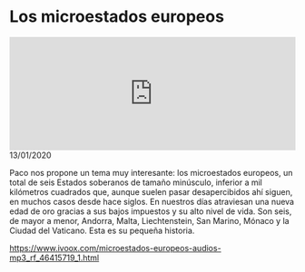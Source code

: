 # Los microestados europeos
<iframe id='audio_88903085' frameborder='0' allowfullscreen='' scrolling='no' height='200' style='width:100%;' src='https://www.ivoox.com/player_ej_46415719_6_1.html' loading='lazy'></iframe>13/01/2020

Paco nos propone un tema muy interesante: los microestados europeos, un total de seis Estados soberanos de tamaño minúsculo, inferior a mil kilómetros cuadrados que, aunque suelen pasar desapercibidos ahí siguen, en muchos casos desde hace siglos. En nuestros días atraviesan una nueva edad de oro gracias a sus bajos impuestos y su alto nivel de vida. Son seis, de mayor a menor, Andorra, Malta, Liechtenstein, San Marino, Mónaco y la Ciudad del Vaticano. Esta es su pequeña historia. 

 

https://www.ivoox.com/microestados-europeos-audios-mp3_rf_46415719_1.html
